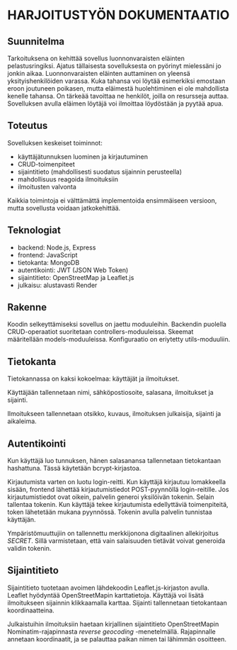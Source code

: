# HARJOITUSTYÖN DOKUMENTAATIO

## Suunnitelma

Tarkoituksena on kehittää sovellus luonnonvaraisten eläinten pelastusringiksi. Ajatus tällaisesta sovelluksesta on pyörinyt mielessäni jo jonkin aikaa. Luonnonvaraisten eläinten auttaminen on yleensä yksityishenkilöiden varassa. Kuka tahansa voi löytää esimerkiksi emostaan eroon joutuneen poikasen, mutta eläimestä huolehtiminen ei ole mahdollista kenelle tahansa. On tärkeää tavoittaa ne henkilöt, joilla on resursseja auttaa. Sovelluksen avulla eläimen löytäjä voi ilmoittaa löydöstään ja pyytää apua.

## Toteutus

Sovelluksen keskeiset toiminnot:

- käyttäjätunnuksen luominen ja kirjautuminen
- CRUD-toimenpiteet
- sijaintitieto (mahdollisesti suodatus sijainnin perusteella)
- mahdollisuus reagoida ilmoituksiin
- ilmoitusten valvonta

Kaikkia toimintoja ei välttämättä implementoida ensimmäiseen versioon, mutta sovellusta voidaan jatkokehittää.

## Teknologiat

- backend: Node.js, Express
- frontend: JavaScript
- tietokanta: MongoDB
- autentikointi: JWT (JSON Web Token)
- sijaintitieto: OpenStreetMap ja Leaflet.js
- julkaisu: alustavasti Render

## Rakenne

Koodin selkeyttämiseksi sovellus on jaettu moduuleihin. Backendin puolella CRUD-operaatiot suoritetaan controllers-moduuleissa. Skeemat määritellään models-moduuleissa. Konfiguraatio on eriytetty utils-moduuliin.

## Tietokanta

Tietokannassa on kaksi kokoelmaa: käyttäjät ja ilmoitukset.

Käyttäjään tallennetaan nimi, sähköpostiosoite, salasana, ilmoitukset ja sijainti.

Ilmoitukseen tallennetaan otsikko, kuvaus, ilmoituksen julkaisija, sijainti ja aikaleima.

## Autentikointi

Kun käyttäjä luo tunnuksen, hänen salasanansa tallennetaan tietokantaan hashattuna. Tässä käytetään bcrypt-kirjastoa.

Kirjautumista varten on luotu login-reitti. Kun käyttäjä kirjautuu lomakkeella sisään, frontend lähettää kirjautumistiedot POST-pyynnöllä login-reitille. Jos kirjautumistiedot ovat oikein, palvelin generoi yksilöivän tokenin. Selain tallentaa tokenin. Kun käyttäjä tekee kirjautumista edellyttäviä toimenpiteitä, token lähetetään mukana pyynnössä. Tokenin avulla palvelin tunnistaa käyttäjän.

Ympäristömuuttujiin on tallennettu merkkijonona digitaalinen allekirjoitus _SECRET_. Sillä varmistetaan, että vain salaisuuden tietävät voivat generoida validin tokenin.

## Sijaintitieto

Sijaintitieto tuotetaan avoimen lähdekoodin Leaflet.js-kirjaston avulla. Leaflet hyödyntää OpenStreetMapin karttatietoja. Käyttäjä voi lisätä ilmoitukseen sijainnin klikkaamalla karttaa. Sijainti tallennetaan tietokantaan koordinaatteina.

Julkaistuihin ilmoituksiin haetaan kirjallinen sijaintitieto OpenStreetMapin Nominatim-rajapinnasta _reverse geocoding_ -menetelmällä. Rajapinnalle annetaan koordinaatit, ja se palauttaa paikan nimen tai lähimmän osoitteen.
